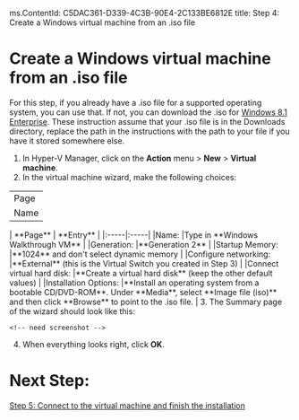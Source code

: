 ms.ContentId: C5DAC361-D339-4C3B-90E4-2C133BE6812E
title: Step 4: Create a Windows virtual machine from an .iso file

# Create a Windows virtual machine from an .iso file #

For this step, if you already have a .iso file for a supported operating system, you can use that. If not, you can download the .iso for [Windows 8.1 Enterprise](http://www.microsoft.com/en-us/evalcenter/evaluate-windows-8-1-enterprise). These instruction assume that your .iso file is in the Downloads directory, replace the path in the instructions with the path to your file if you have it stored somewhere else.

1. In Hyper-V Manager, click on the **Action** menu > **New** > **Virtual machine**. 
2. In the virtual machine wizard, make the following choices:
<table><tr><td>Page</td></tr><tr><td>Name</td></tr></table>
  | **Page** | **Entry** |
  |:-----|:-----|
  |Name:						|Type in **Windows Walkthrough VM**  |										
  |Generation: 				|**Generation 2** 			|										
  |Startup Memory:			|**1024** and don't select dynamic memory 				|			
  |Configure networking: 		|**External** (this is the Virtual Switch you created in Step 3)	|
  |Connect virtual hard disk: |**Create a virtual hard disk** (keep the other default values) 	|
  |Installation Options:		|**Install an operating system from a bootable CD/DVD-ROM**. Under **Media**, select **Image file (iso)** and then click **Browse** to point to the .iso file. |
3. The Summary page of the wizard should look like this:
	
	<!-- need screenshot -->
4. When everything looks right, click **OK**. 

# Next Step: #
[Step 5: Connect to the virtual machine and finish the installation](step5.md)